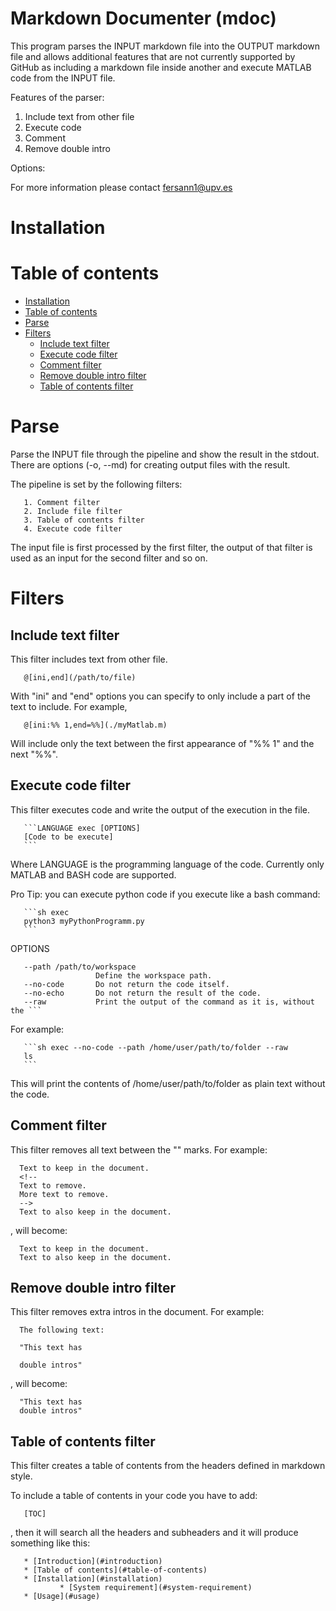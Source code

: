 Markdown Documenter (mdoc)
==========================

  This program parses the INPUT markdown file into the OUTPUT markdown file
  and allows additional features that are not currently supported by GitHub
  as including a markdown file inside another and execute MATLAB code from
  the INPUT file.

  Features of the parser:
  1. Include text from other file
  2. Execute code
  3. Comment
  4. Remove double intro

Options:

For more information please contact fersann1@upv.es

# Installation


# Table of contents

* [Installation](#installation)
* [Table of contents](#table-of-contents)
* [Parse](#parse)
* [Filters](#filters)
	* [Include text filter](#include-text-filter)
	* [Execute code filter](#execute-code-filter)
	* [Comment filter](#comment-filter)
	* [Remove double intro filter](#remove-double-intro-filter)
	* [Table of contents filter](#table-of-contents-filter)


# Parse

  Parse the INPUT file through the pipeline and show the result in the
  stdout. There are options (-o, --md) for creating output files with the
  result.

  The pipeline is set by the following filters:

       1. Comment filter
       2. Include file filter
       3. Table of contents filter
       4. Execute code filter

  The input file is first processed by the first filter, the output of that
  filter is used as an input for the second filter and so on.


# Filters

## Include text filter

  This filter includes text from other file.

       @[ini,end](/path/to/file)

  With "ini" and "end" options you can specify to only include a part of the
  text to include. For example,

       @[ini:%% 1,end=%%](./myMatlab.m)

  Will include only the text between the first appearance of "%% 1" and the
  next "%%".

## Execute code filter

  This filter executes code and write the output of the execution in the
  file.

       ```LANGUAGE exec [OPTIONS]
       [Code to be execute]
       ```

  Where LANGUAGE is the programming language of the code. Currently only
  MATLAB and BASH code are supported.

  Pro Tip: you can execute python code if you execute like a bash command:

       ```sh exec
       python3 myPythonProgramm.py
       ```

  OPTIONS

       --path /path/to/workspace 
                       Define the workspace path.
       --no-code       Do not return the code itself.
       --no-echo       Do not return the result of the code.
       --raw           Print the output of the command as it is, without the ```

  For example:

       ```sh exec --no-code --path /home/user/path/to/folder --raw
       ls
       ```

  This will print the contents of /home/user/path/to/folder as plain text
  without the code.


## Comment filter

  This filter removes all text between the "<!--" and "-->" marks. For
  example:

      Text to keep in the document.
      <!--
      Text to remove.
      More text to remove.
      -->
      Text to also keep in the document.

  , will become:

      Text to keep in the document.
      Text to also keep in the document.

## Remove double intro filter

  This filter removes extra intros in the document. For example:

      The following text:

      "This text has

      double intros"

  , will become:

      "This text has
      double intros"

## Table of contents filter

  This filter creates a table of contents from the headers defined in
  markdown style.

  To include a table of contents in your code you have to add:

       [TOC]

  , then it will search all the headers and subheaders and it will produce
  something like this:

       * [Introduction](#introduction)
       * [Table of contents](#table-of-contents)
       * [Installation](#installation)
               * [System requirement](#system-requirement)
       * [Usage](#usage)
